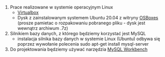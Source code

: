 1. Prace realizowane w systemie operacyjnym Linux
   - [Virtualbox](https://www.virtualbox.org)
   - Dysk z zainstalowanym systemem Ubuntu 20.04 z witryny [OSBoxes](https://www.osboxes.org/ubuntu/) (prosze pamietac o rozpakowaniu pobranego pliku - dysk jest wewnątrz archiwum .7z)
3. Silnikiem bazy danych, z którego będziemy korzystać jest MySQL
   - instalacja silnika bazy danych w systemie Linux (Ubuntu) odbywa się poprzez wywołanie polecenia
     sudo apt-get install mysql-server
5. Do projektowania będziemy używać narzędzia [MySQL Workbench](https://www.mysql.com/products/workbench/) 
